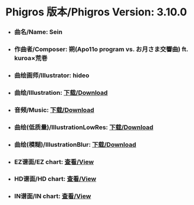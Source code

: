 
# Phigros 版本/Phigros Version:  3.10.0

- ### __曲名/Name:  Sein__

- ### __作曲者/Composer:  朔(Apo11o program vs. お月さま交響曲) ft. kuroa×荒巻__

- ### __曲绘画师/Illustrator:  hideo__

- ### __曲绘/Illustration:  [下载/Download](https://github.com/Po6647A/PAR/releases/download/3.10.0/1092.png)__

- ### __音频/Music:  [下载/Download](https://github.com/Po6647A/PAR/releases/download/3.10.0/1856.ogg)__

- ### __曲绘(低质量)/IllustrationLowRes:  [下载/Download](https://github.com/Po6647A/PAR/releases/download/3.10.0/1584.png)__

- ### __曲绘(模糊)/IllustrationBlur:  [下载/Download](https://github.com/Po6647A/PAR/releases/download/3.10.0/1338.png)__


- ### __EZ谱面/EZ chart:  [查看/View](./EZ.json/index.html)__

- ### __HD谱面/HD chart:  [查看/View](./HD.json/index.html)__

- ### __IN谱面/IN chart:  [查看/View](./IN.json/index.html)__
